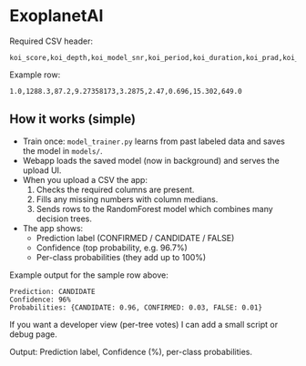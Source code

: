 # ExoplanetAI

Required CSV header:
```
koi_score,koi_depth,koi_model_snr,koi_period,koi_duration,koi_prad,koi_srad,koi_kepmag,koi_teq
```

Example row:
```
1.0,1288.3,87.2,9.27358173,3.2875,2.47,0.696,15.302,649.0
```

## How it works (simple)

- Train once: `model_trainer.py` learns from past labeled data and saves the model in `models/`.
- Webapp loads the saved model (now in background) and serves the upload UI.
- When you upload a CSV the app:
	1. Checks the required columns are present.
	2. Fills any missing numbers with column medians.
	3. Sends rows to the RandomForest model which combines many decision trees.
- The app shows:
	- Prediction label (CONFIRMED / CANDIDATE / FALSE)
	- Confidence (top probability, e.g. 96.7%)
	- Per-class probabilities (they add up to 100%)

Example output for the sample row above:
```
Prediction: CANDIDATE
Confidence: 96%
Probabilities: {CANDIDATE: 0.96, CONFIRMED: 0.03, FALSE: 0.01}
```

If you want a developer view (per-tree votes) I can add a small script or debug page.

Output: Prediction label, Confidence (%), per-class probabilities.
